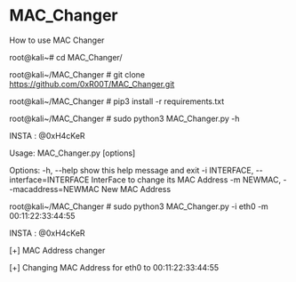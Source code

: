 # MAC_Changer

How to use MAC Changer


root@kali~# cd MAC_Changer/

root@kali~/MAC_Changer # git clone https://github.com/0xR00T/MAC_Changer.git

root@kali~/MAC_Changer # pip3 install -r requirements.txt

root@kali~/MAC_Changer # sudo python3 MAC_Changer.py -h
                                                        
INSTA : @0xH4cKeR

Usage: MAC_Changer.py [options]

Options:
  -h, --help            show this help message and exit
  -i INTERFACE, --interface=INTERFACE
                        InterFace to change its MAC Address
  -m NEWMAC, --macaddress=NEWMAC
                        New MAC Address
                                     
root@kali~/MAC_Changer # sudo python3 MAC_Changer.py -i eth0 -m 00:11:22:33:44:55
                                                        
INSTA : @0xH4cKeR


[+] MAC Address changer

[+] Changing MAC Address for eth0 to 00:11:22:33:44:55
